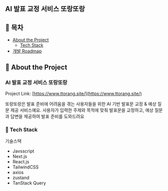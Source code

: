 ## AI 발표 교정 서비스 또랑또랑

<!-- Table of Contents -->

## :notebook_with_decorative_cover: 목차

- [About the Project](#star2-about-the-project)
  - [Tech Stack](#space_invader-tech-stack)
- [개발 Roadmap](#compass-개발-roadmap)

<!-- About the Project -->

## :star2: About the Project

<h3>AI 발표 교정 서비스 또랑또랑</h3>

Project Link: [https://www.ttorang.site/](https://www.ttorang.site/)

<p>또랑또랑은 발표 준비에 어려움을 겪는 사용자들을 위한 AI 기반 발표문 교정 & 예상 질문 제공 서비스예요. 사용자가 입력한 주제와 목적에 맞춰 발표문을 교정하고, 예상 질문과 답변을 제공하여 발표 준비를 도와드려요</p>

<!-- TechStack -->

### :space_invader: Tech Stack

<p>기술스택</p>

- Javsscript
- Next.js
- React.js
- TailwindCSS
- axios
- zustand
- TanStack Query

